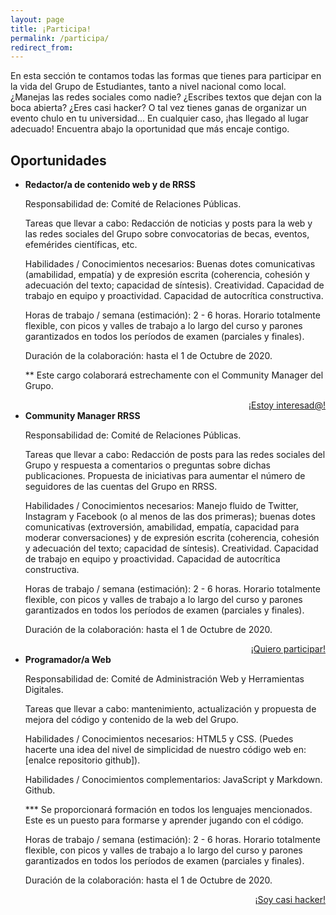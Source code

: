 ```yaml
---
layout: page
title: ¡Participa!
permalink: /participa/
redirect_from:
---
```

En esta sección te contamos todas las formas que tienes para participar en la vida del Grupo de Estudiantes, tanto a nivel nacional como local. ¿Manejas las redes sociales como nadie? ¿Escribes textos que dejan con la boca abierta? ¿Eres casi hacker? O tal vez tienes ganas de organizar un evento chulo en tu universidad... En cualquier caso, ¡has llegado al lugar adecuado! Encuentra abajo la oportunidad que más encaje contigo. 

## Oportunidades

 <ul class="collection">
   <li class="collection-item">
     <strong>Redactor/a de contenido web y de RRSS</strong>
    
<p>Responsabilidad de: Comité de Relaciones Públicas.</p>

<p>Tareas que llevar a cabo: Redacción de noticias y posts para la web y las redes sociales del Grupo sobre convocatorias
de becas, eventos, efemérides científicas, etc.</p>

<p>Habilidades / Conocimientos necesarios: Buenas dotes comunicativas (amabilidad, empatía) y de expresión escrita
(coherencia, cohesión y adecuación del texto; capacidad de síntesis). Creatividad. Capacidad de trabajo en equipo y 
proactividad. Capacidad de autocrítica constructiva.</p>

<p>Horas de trabajo / semana (estimación): 2 - 6 horas. Horario totalmente flexible, con picos y valles de trabajo a lo 
largo del curso y parones garantizados en todos los períodos de examen (parciales y finales).</p>

<p>Duración de la colaboración: hasta el 1 de Octubre de 2020.</p>

<p>** Este cargo colaborará estrechamente con el Community Manager del Grupo.</p>

<div class="row">
   <div style="text-align:right;">
	   <a class="waves-effect waves-light btn-large" href="">¡Estoy interesad@!</a>
   </div>
</div>
   
   </li>
  
  <li class="collection-item">
    <strong>Community Manager RRSS</strong>

<p>Responsabilidad de: Comité de Relaciones Públicas.</p>

<p>Tareas que llevar a cabo: Redacción de posts para las redes sociales del Grupo y respuesta a comentarios o preguntas 
sobre dichas publicaciones. Propuesta de iniciativas para aumentar el número de seguidores de las cuentas del Grupo
en RRSS.</p>

<p>Habilidades / Conocimientos necesarios: Manejo fluido de Twitter, Instagram y Facebook (o al menos de las dos primeras);
buenas dotes comunicativas (extroversión, amabilidad, empatía, capacidad para moderar conversaciones) y de expresión
escrita (coherencia, cohesión y adecuación del texto; capacidad de síntesis). Creatividad. Capacidad de trabajo en 
equipo y proactividad. Capacidad de autocrítica constructiva.</p>

<p>Horas de trabajo / semana (estimación): 2 - 6 horas. Horario totalmente flexible, con picos y valles de trabajo a lo 
largo del curso y parones garantizados en todos los períodos de examen (parciales y finales).</p>

<p>Duración de la colaboración: hasta el 1 de Octubre de 2020.</p>

<div class="row">
   <div style="text-align:right;">
	   <a class="waves-effect waves-light btn-large" href="">¡Quiero participar!</a>
   </div>
</div>

  </li>
  
  <li class="collection-item">
    <strong>Programador/a Web</strong>

<p>Responsabilidad de: Comité de Administración Web y Herramientas Digitales.</p>

<p>Tareas que llevar a cabo: mantenimiento, actualización y propuesta de mejora del código y contenido de la web del Grupo.</p>

<p>Habilidades / Conocimientos necesarios: HTML5 y CSS. (Puedes hacerte una idea del nivel de simplicidad de nuestro código
web en: [enalce repositorio github]).</p>

<p>Habilidades / Conocimientos complementarios: JavaScript y Markdown. Github.</p>

<p>*** Se proporcionará formación en todos los lenguajes mencionados. Este es un puesto para formarse y aprender jugando
con el código.</p>

<p>Horas de trabajo / semana (estimación): 2 - 6 horas. Horario totalmente flexible, con picos y valles de trabajo a lo 
largo del curso y parones garantizados en todos los períodos de examen (parciales y finales).</p>

<p>Duración de la colaboración: hasta el 1 de Octubre de 2020.</p>

<div class="row">
   <div style="text-align:right;">
	   <a class="waves-effect waves-light btn-large" href="">¡Soy casi hacker!</a>
   </div>
</div>
   
  </li>
</ul>

<!-- Todas las aptitudes mencionadas son súper necesarias en ciencia estos días. (así que se pueden entrenar, etc.) -->  

